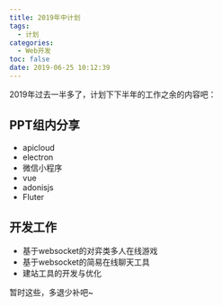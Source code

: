 ```yaml
---
title: 2019年中计划
tags:
  - 计划
categories:
  - Web开发
toc: false
date: 2019-06-25 10:12:39
---
```


2019年过去一半多了，计划下下半年的工作之余的内容吧：

## PPT组内分享
- apicloud
- electron
- 微信小程序
- vue
- adonisjs
- Fluter

## 开发工作
- 基于websocket的对弈类多人在线游戏
- 基于websocket的简易在线聊天工具
- 建站工具的开发与优化

暂时这些，多退少补吧~
